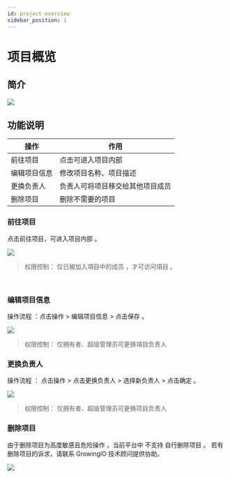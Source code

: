 ```yaml
---
id: project-overview
sidebar_position: 1
---
```


# 项目概览

## 简介[](#jian-jie)

![](https://gblobscdn.gitbook.com/assets%2F-M2qbZInaXgdm8kkNosp%2F-MkHAw35zOpUAKk8Gkij%2F-MkHB27R_bgbDcdnHI1T%2Fimage.png?alt=media&token=596d3c25-f30d-4d4e-b1a8-9628fc8f50fc)


## 功能说明[](#gong-neng-shuo-ming)

| 操作  | 作用  |
| --- | --- |
| 前往项目 | 点击可进入项目内部 |
| 编辑项目信息 | 修改项目名称、项目描述 |
| 更换负责人 | 负责人可将项目移交给其他项目成员 |
| 删除项目 | 删除不需要的项目 |


### 前往项目[](#qian-wang-xiang-mu)

点击前往项目，可进入项目内部 。

![](https://gblobscdn.gitbook.com/assets%2F-M2qbZInaXgdm8kkNosp%2F-MkHAw35zOpUAKk8Gkij%2F-MkHB74Z4qZwyZyVyaP-%2Fimage.png?alt=media&token=6195284a-bf25-4339-a1e7-8510d17dd950)

> 权限控制： 仅已被加入項目中的成员 ，才可访问項目 。

​
### 编辑项目信息[](#bian-ji-xiang-mu-xin-xi)

操作流程 ：点击操作 > 编辑项目信息 > 点击保存 。

![](https://gblobscdn.gitbook.com/assets%2F-M2qbZInaXgdm8kkNosp%2F-MkHAw35zOpUAKk8Gkij%2F-MkHBC16OvJjReQwgkUt%2Fimage.png?alt=media&token=f14b3fef-cb06-4010-943b-a33d474aa250)

> 权限控制： 仅拥有者、超级管理员可更换項目负责人


### 更换负责人[](#geng-huan-fu-ze-ren)

操作流程 ： 点击操作 > 点击更换负责人 > 选择新负责人 \> 点击确定 。

![](https://gblobscdn.gitbook.com/assets%2F-M2qbZInaXgdm8kkNosp%2F-MkHAw35zOpUAKk8Gkij%2F-MkHBHGojX9wefK_F5iV%2Fimage.png?alt=media&token=2a087fef-0ab2-46db-8a8f-51ef489d0219)

> 权限控制： 仅拥有者、超级管理员可更换项目负责人


### 删除项目[](#shan-chu-xiang-mu)

由于删除项目为高度敏感且危险操作 ，当前平台中 不支持 自行删除项目 。 若有删除项目的诉求，请联系 GrowingIO 技术顾问提供协助。

![](https://gblobscdn.gitbook.com/assets%2F-M2qbZInaXgdm8kkNosp%2F-MkHAw35zOpUAKk8Gkij%2F-MkHBOs_OoFmFdC-flhp%2Fimage.png?alt=media&token=87d6674a-57d4-45e0-9075-da3fd4e6ff46)
